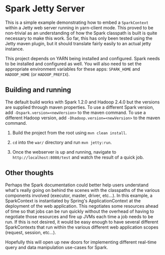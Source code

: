 # Spark Jetty Server

This is a simple example demonstrating how to embed a ```SparkContext``` within a Jetty web server running in yarn-client mode.
This proved to be non-trivial as an understanding of how the Spark classpath is built is quite necessary to make this work. So
far, this has only been tested using the Jetty maven plugin, but it should translate fairly easily to an actual jetty instance.

This project depends on YARN being installed and configured. Spark needs to be installed and configured as well. You will also
need to set the appropriate environment variables for these apps: ```SPARK_HOME``` and ```HADOOP_HOME``` (or ```HADOOP_PREFIX```).

## Building and running

The default build works with Spark 1.2.0 and Hadoop 2.4.0 but the versions are supplied through maven properties. To use a different Spark version, add ```-Dspark.version=<newVersion>``` to the maven command. To use a different Hadoop version, add ```-Dhadoop.version=<newVersion>``` to the maven command.

1. Build the project from the root using ```mvn clean install```.

2. ```cd``` into the ```war/``` directory and run ```mvn jetty:run```.

3. Once the webserver is up and running, navigate to ```http://localhost:8080/test``` and watch the result of a quick job.


## Other thoughts

Perhaps the Spark documentation could better help users understand what's really going on behind the scenes with the classpaths of the various components involved (executor, master, driver, etc...). In this example, a SparkContext is instantiated by Spring's ApplicationContext at the deployment of the web application. This negotiates some resources ahead of time so that jobs can be run quickly without the overhead of having to negotiate those resources and fire up JVMs each time a job needs to be run. If this is not desired, it would be easy enough to have several different SparkContexts that run within the various different web application scopes (request, session, etc...). 

Hopefully this will open up new doors for implementing different real-time query and data manipulation use-cases for Spark.
